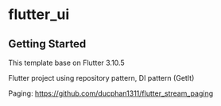 # flutter_ui

## Getting Started

This template base on Flutter 3.10.5

Flutter project using repository pattern, DI pattern (GetIt)

Paging: https://github.com/ducphan1311/flutter_stream_paging

